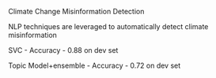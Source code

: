 Climate Change Misinformation Detection

NLP techniques are leveraged to automatically detect climate misinformation

SVC - Accuracy - 0.88 on dev set

Topic Model+ensemble - Accuracy - 0.72 on dev set
